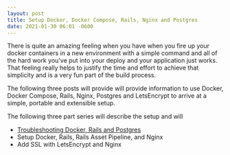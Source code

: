 ```yaml
---
layout: post
title: Setup Docker, Docker Compose, Rails, Nginx and Postgres
date: 2021-01-30 06:01 -0600
---
```

There is quite an amazing feeling when you have when you fire up your docker containers in a new environment with a simple command and all of the hard work you've put into your deploy and your application just works. That feeling really helps to justify the time and effort to achieve that simplicity and is a very fun part of the build process.

The following three posts will provide will provide information to use Docker, Docker Compose, Rails, Nginx, Postgres and LetsEncrypt to arrive at a simple, portable and extensible setup.

The following three part series will describe the setup and will
* [Troubleshooting Docker, Rails and Postgres](troubleshooting-docker-rails-and-postgres.html)
* Setup Docker, Rails, Rails Asset Pipeline, and Nginx
* Add SSL with LetsEncrypt and Nginx
